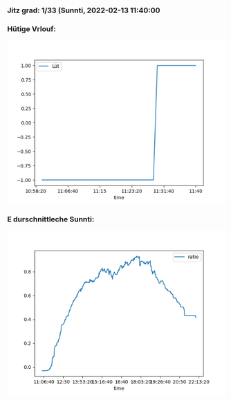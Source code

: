 ### Jitz grad: 1/33 (Sunnti, 2022-02-13 11:40:00

### Hütige Vrlouf:
![Graph](Today.png)

### E durschnittleche Sunnti:
![Graph](Sunnti.png)